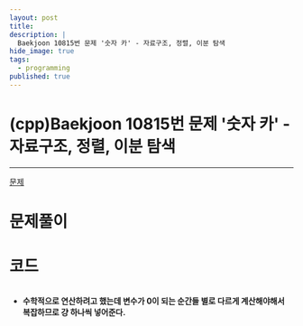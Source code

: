 ```yaml
---
layout: post
title: 
description: |
  Baekjoon 10815번 문제 '숫자 카' - 자료구조, 정렬, 이분 탐색
hide_image: true
tags:
  - programming
published: true
---
```


# (cpp)Baekjoon 10815번 문제 '숫자 카' - 자료구조, 정렬, 이분 탐색

* * *
[문제](https://www.acmicpc.net/problem/10815)   
   
# 문제풀이


# 코드
```cpp

```
* **수학적으로 연산하려고 했는데 변수가 0이 되는 순간들 별로 다르게 계산해야해서 복잡하므로 걍 하나씩 넣어준다.**

